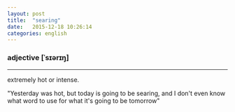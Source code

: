 ```yaml
---
layout: post
title:  "searing"
date:   2015-12-18 10:26:14
categories: english
---
```

### adjective [ˈsɪərɪŋ]
-----------

extremely hot or intense.

"Yesterday was hot, but today is going to be searing, and I don't even know what word to use for what it's going to be tomorrow"
